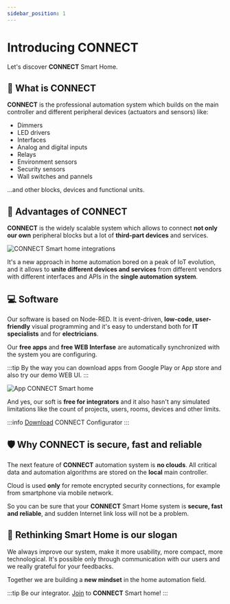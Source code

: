 ```yaml
---
sidebar_position: 1
---
```


# Introducing CONNECT

Let's discover **CONNECT** Smart Home.

## 📃 What is CONNECT

**CONNECT** is the professional automation system which builds on the main controller and different peripheral devices (actuators and sensors) like:
- Dimmers
- LED drivers
- Interfaces
- Analog and digital inputs
- Relays
- Environment sensors
- Security sensors
- Wall switches and pannels

...and other blocks, devices and functional units.

## 🫶 Advantages of CONNECT

**CONNECT** is the widely scalable system which allows to connect **not only our own** peripheral blocks but a lot of **third-part devices** and services.

![CONNECT Smart home integrations](/img/Integrations_w.png)

It's a new approach in home automation bored on a peak of IoT evolution, and it allows to **unite different devices and services** from different vendors with different interfaces and APIs in the **single automation system**.


## 💻 Software

Our software is based on Node-RED. It is event-driven, **low-code**, **user-friendly** visual programming and it's easy to understand both for **IT specialists** and for **electricians**. 

Our **free apps** and **free WEB Interfase** are automatically synchronized with the system you are configuring. 

:::tip
By the way you can download apps from Google Play or App store and also try our demo WEB UI. 
:::

![App CONNECT Smart home](/img/App.png)

And yes, our soft is **free for integrators** and it also hasn't any simulated limitations like the count of projects, users, rooms, devices and other limits.

:::info
[Download](https://yoctoconnect.com/pages/iglass-smart-home-free-software-downloads) CONNECT Configurator
:::

## 🛡️ Why CONNECT is secure, fast and reliable

The next feature of **CONNECT** automation system is **no clouds**. 
All critical data and automation algorithms are stored on the **local** main controller. 

Cloud is used **only** for remote encrypted security connections, for example from smartphone via mobile network. 

So you can be sure that your **CONNECT** Smart Home system is **secure, fast and reliable**, and sudden Internet link loss will not be a problem.

## 🧠 Rethinking Smart Home is our slogan

We always improve our system, make it more usability, more compact, more technological. It's possible only through communication with our users and we really grateful for your feedbacks. 

Together we are building a **new mindset** in the home automation field.

:::tip
Be our integrator. [Join](https://yoctoconnect.com/pages/contacts) to **CONNECT** Smart home!
:::